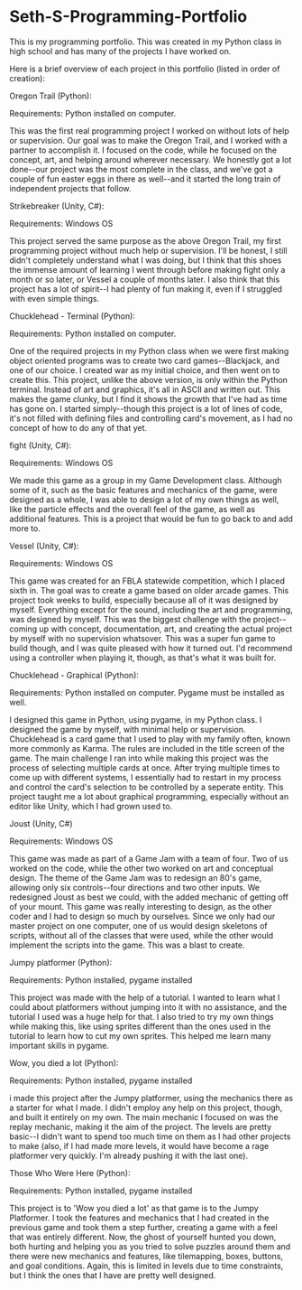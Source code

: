 # Seth-S-Programming-Portfolio
This is my programming portfolio. This was created in my Python class in high school and has many of the projects I have worked on.

Here is a brief overview of each project in this portfolio (listed in order of creation):

Oregon Trail (Python):

Requirements: Python installed on computer.

This was the first real programming project I worked on without lots of help or supervision. Our goal was to make the Oregon Trail, and I worked with a partner to accomplish it. I focused on the code, while he focused on the concept, art, and helping around wherever necessary. We honestly got a lot done--our project was the most complete in the class, and we've got a couple of fun easter eggs in there as well--and it started the long train of independent projects that follow.

Strikebreaker (Unity, C#):

Requirements: Windows OS

This project served the same purpose as the above Oregon Trail, my first programming project without much help or supervision. I'll be honest, I still didn't completely understand what I was doing, but I think that this shoes the immense amount of learning I went through before making fight only a month or so later, or Vessel a couple of months later. I also think that this project has a lot of spirit--I had plenty of fun making it, even if I struggled with even simple things.

Chucklehead - Terminal (Python):

Requirements: Python installed on computer.

One of the required projects in my Python class when we were first making object oriented programs was to create two card games--Blackjack, and one of our choice. I created war as my initial choice, and then went on to create this. This project, unlike the above version, is only within the Python terminal. Instead of art and graphics, it's all in ASCII and written out. This makes the game clunky, but I find it shows the growth that I've had as time has gone on. I started simply--though this project is a lot of lines of code, it's not filled with defining files and controlling card's movement, as I had no concept of how to do any of that yet.


fight (Unity, C#):

Requirements: Windows OS

We made this game as a group in my Game Development class. Although some of it, such as the basic features and mechanics of the game, were designed as a whole, I was able to design a lot of my own things as well, like the particle effects and the overall feel of the game, as well as additional features. This is a project that would be fun to go back to and add more to.


Vessel (Unity, C#):

Requirements: Windows OS

This game was created for an FBLA statewide competition, which I placed sixth in. The goal was to create a game based on older arcade games. This project took weeks to build, especially because all of it was designed by myself. Everything except for the sound, including the art and programming, was designed by myself. This was the biggest challenge with the project--coming up with concept, documentation, art, and creating the actual project by myself with no supervision whatsover. This was a super fun game to build though, and I was quite pleased with how it turned out. I'd recommend using a controller when playing it, though, as that's what it was built for.


Chucklehead - Graphical (Python):

Requirements: Python installed on computer. Pygame must be installed as well.

I designed this game in Python, using pygame, in my Python class. I designed the game by myself, with minimal help or supervision. Chucklehead is a card game that I used to play with my family often, known more commonly as Karma. The rules are included in the title screen of the game. The main challenge I ran into while making this project was the process of selecting multiple cards at once. After trying multiple times to come up with different systems, I essentially had to restart in my process and control the card's selection to be controlled by a seperate entity. This project taught me a lot about graphical programming, especially without an editor like Unity, which I had grown used to.


Joust (Unity, C#)

Requirements: Windows OS

This game was made as part of a Game Jam with a team of four. Two of us worked on the code, while the other two worked on art and conceptual design. The theme of the Game Jam was to redesign an 80's game, allowing only six controls--four directions and two other inputs. We redesigned Joust as best we could, with the added mechanic of getting off of your mount. This game was really interesting to design, as the other coder and I had to design so much by ourselves. Since we only had our master project on one computer, one of us would design skeletons of scripts, without all of the classes that were used, while the other would implement the scripts into the game. This was a blast to create.


Jumpy platformer (Python):

Requirements: Python installed, pygame installed

This project was made with the help of a tutorial. I wanted to learn what I could about platformers without jumping into it with no assistance, and the tutorial I used was a huge help for that. I also tried to try my own things while making this, like using sprites different than the ones used in the tutorial to learn how to cut my own sprites. This helped me learn many important skills in pygame.


Wow, you died a lot (Python):

Requirements: Python installed, pygame installed

i made this project after the Jumpy platformer, using the mechanics there as a starter for what I made. I didn't employ any help on this project, though, and built it entirely on my own. The main mechanic I focused on was the replay mechanic, making it the aim of the project. The levels are pretty basic--I didn't want to spend too much time on them as I had other projects to make (also, if I had made more levels, it would have become a rage platformer very quickly. I'm already pushing it with the last one).


Those Who Were Here (Python):

Requirements: Python installed, pygame installed

This project is to 'Wow you died a lot' as that game is to the Jumpy Platformer. I took the features and mechanics that I had created in the previous game and took them a step further, creating a game with a feel that was entirely different. Now, the ghost of yourself hunted you down, both hurting and helping you as you tried to solve puzzles around them and there were new mechanics and features, like tilemapping, boxes, buttons, and goal conditions. Again, this is limited in levels due to time constraints, but I think the ones that I have are pretty well designed.
